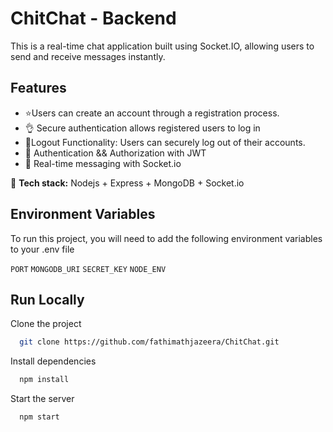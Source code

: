 # ChitChat - Backend

This is a real-time chat application built using Socket.IO, allowing users to send and receive messages instantly.
## Features
  -  ⭐Users can create an account through a registration process.
  - 👌 Secure authentication allows registered users to log in 
  -  🚀Logout Functionality: Users can securely log out of their accounts.
  - 🎃 Authentication && Authorization with JWT
- 👾 Real-time messaging with Socket.io


🌟 **Tech stack:** Nodejs + Express + MongoDB + Socket.io

## Environment Variables
To run this project, you will need to add the following environment variables to your .env file

`PORT`
`MONGODB_URI`
`SECRET_KEY`
`NODE_ENV`

## Run Locally

Clone the project

```bash
  git clone https://github.com/fathimathjazeera/ChitChat.git
```

Install dependencies

```bash
  npm install
```

Start the server

```bash
  npm start
```


